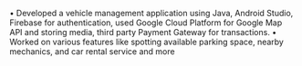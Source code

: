 • Developed a vehicle management application using Java, Android Studio,
Firebase for authentication, used Google Cloud Platform for Google Map API
and storing media, third party Payment Gateway for transactions.
• Worked on various features like spotting available parking space, nearby
mechanics, and car rental service and more
